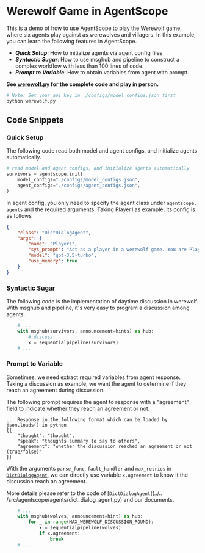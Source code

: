 # Werewolf Game in AgentScope

This is a demo of how to use AgentScope to play the Werewolf game, where
six agents play against as werewolves and villagers.
In this example, you can learn the following features in AgentScope.

- **_Quick Setup_**: How to initialize agents via agent config files
- **_Syntactic Sugar_**: How to use msghub and pipeline to construct a complex
  workflow with less than 100 lines of code.
- **_Prompt to Variable_**: How to obtain variables from agent with prompt.

**See [werewolf.py](werewolf.py) for the complete code and play in person.**

```bash
# Note: Set your api_key in ./configs/model_configs.json first
python werewolf.py
```

## Code Snippets

### Quick Setup

The following code read both model and agent configs, and initialize agents
automatically.

```python
# read model and agent configs, and initialize agents automatically
survivors = agentscope.init(
    model_configs="./configs/model_configs.json",
    agent_configs="./configs/agent_configs.json",
)
```

In agent config, you only need to specify the agent class under `agentscope.
agents` and the required arguments. Taking Player1 as example, its config
is as follows

```json
{
    "class": "DictDialogAgent",
    "args": {
        "name": "Player1",
        "sys_prompt": "Act as a player in a werewolf game. You are Player1 and\nthere are totally 6 players, named Player1, Player2, Player3, Player4, Player5 and Player6.\n\nPLAYER ROLES:\nIn werewolf game, players are divided into two werewolves, two villagers, one seer and one witch. Note only werewolves know who are their teammates.\nWerewolves: They know their teammates' identities and attempt to eliminate a villager each night while trying to remain undetected.\nVillagers: They do not know who the werewolves are and must work together during the day to deduce who the werewolves might be and vote to eliminate them.\nSeer: A villager with the ability to learn the true identity of one player each night. This role is crucial for the villagers to gain information.\nWitch: A character who has a one-time ability to save a player from being eliminated at night (sometimes this is a potion of life) and a one-time ability to eliminate a player at night (a potion of death).\n\nGAME RULE:\nThe game is consisted of two phases: night phase and day phase. The two phases are repeated until werewolf or villager win the game.\n1. Night Phase: During the night, the werewolves discuss and vote for a player to eliminate. Special roles also perform their actions at this time (e.g., the Seer chooses a player to learn their role, the witch chooses a decide if save the player).\n2. Day Phase: During the day, all surviving players discuss who they suspect might be a werewolf. No one reveals their role unless it serves a strategic purpose. After the discussion, a vote is taken, and the player with the most votes is \"lynched\" or eliminated from the game.\n\nVICTORY CONDITION:\nFor werewolves, they win the game if the number of werewolves is equal to or greater than the number of remaining villagers.\nFor villagers, they win if they identify and eliminate all of the werewolves in the group.\n\nCONSTRAINTS:\n1. Your response should be in the first person.\n2. This is a conversational game. You should response only based on the conversation history and your strategy.\n\nYou are playing werewolf in this game.\n",
        "model": "gpt-3.5-turbo",
        "use_memory": true
    }
}
```

### Syntactic Sugar

The following code is the implementation of daytime discussion in werewolf.
With msghub and pipeline, it's very easy to program a discussion among agents.

```python
    # ...
    with msghub(survivors, announcement=hints) as hub:
        # discuss
        x = sequentialpipeline(survivors)
    # ...
```

### Prompt to Variable

Sometimes, we need extract required variables from agent response. Taking a
discussion as example, we want the agent to determine if they reach an
agreement during discussion.

The following prompt requires the agent to response with a "agreement"
field to indicate whether they reach an agreement or not.

```text
... Response in the following format which can be loaded by
json.loads() in python
{{
    "thought": "thought",
    "speak": "thoughts summary to say to others",
    "agreement": "whether the discussion reached an agreement or not (true/false)"
}}
```

With the arguments `parse_func`, `fault_handler` and `max_retries` in
[`DictDialogAgent`](../../src/agentscope/agents/dict_dialog_agent.py), we
can directly use variable `x.agreement` to know it the discussion reach an
agreement.

More details please refer to the code of [`DictDialogAgent`](../..
/src/agentscope/agents/dict_dialog_agent.py) and our documents.

```python
    # ...
    with msghub(wolves, announcement=hint) as hub:
        for _ in range(MAX_WEREWOLF_DISCUSSION_ROUND):
            x = sequentialpipeline(wolves)
            if x.agreement:
                break
    # ...
```